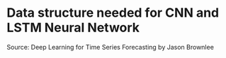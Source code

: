 # Data structure needed for CNN and LSTM Neural Network

Source: Deep Learning for Time Series Forecasting by Jason Brownlee
